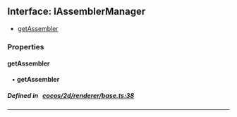 ## Interface: IAssemblerManager

- [getAssembler](#getAssembler)

### Properties

#### getAssembler

<div style="margin-left: 10px;">


• **getAssembler**

</div>

##### Defined in &nbsp;   [cocos/2d/renderer/base.ts:38](https://github.com/cocos-creator/engine/blob/c7bf6b8a9/cocos/2d/renderer/base.ts#L38)&nbsp;
___
